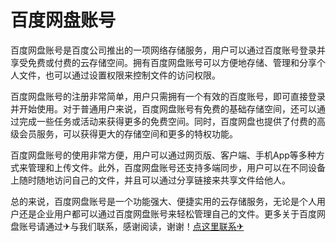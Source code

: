 # 百度网盘账号

百度网盘账号是百度公司推出的一项网络存储服务，用户可以通过百度账号登录并享受免费或付费的云存储空间。拥有百度网盘账号可以方便地存储、管理和分享个人文件，也可以通过设置权限来控制文件的访问权限。

百度网盘账号的注册非常简单，用户只需拥有一个有效的百度账号，即可直接登录并开始使用。对于普通用户来说，百度网盘账号有免费的基础存储空间，还可以通过完成一些任务或活动来获得更多的免费空间。同时，百度网盘也提供了付费的高级会员服务，可以获得更大的存储空间和更多的特权功能。

百度网盘账号的使用非常方便，用户可以通过网页版、客户端、手机App等多种方式来管理和上传文件。此外，百度网盘账号还支持多端同步，用户可以在不同设备上随时随地访问自己的文件，并且可以通过分享链接来共享文件给他人。

总的来说，百度网盘账号是一个功能强大、便捷实用的云存储服务，无论是个人用户还是企业用户都可以通过百度网盘账号来轻松管理自己的文件。更多关于百度网盘账号请通过✈与我们联系，感谢阅读，谢谢！[点这里联系✈](https://t.me/jsksbsjsjp)